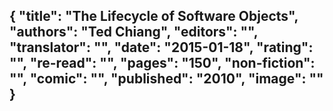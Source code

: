 {
 "title": "The Lifecycle of Software Objects",
 "authors": "Ted Chiang",
 "editors": "",
 "translator": "",
 "date": "2015-01-18",
 "rating": "",
 "re-read": "",
 "pages": "150",
 "non-fiction": "",
 "comic": "",
 "published": "2010",
 "image": ""
}
---

